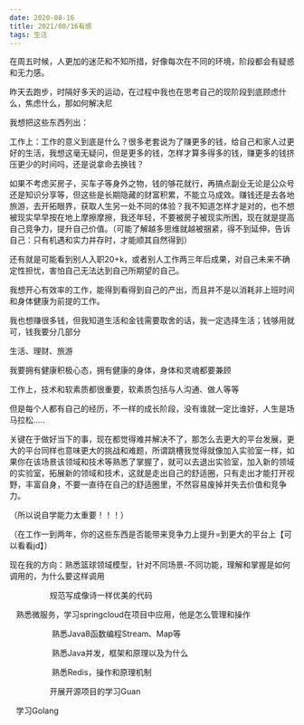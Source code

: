 ```yaml
---
date: 2020-08-16
title: 2021/08/16有感
tags: 生活
---
```


在周五时候，人更加的迷茫和不知所措，好像每次在不同的环境，阶段都会有疑惑和无力感。

昨天去跑步，时隔好多天的运动，在过程中我也在思考自己的现阶段到底顾虑什么，焦虑什么，那如何解决尼

  

我想把这些东西列出：

工作上：工作的意义到底是什么？很多老套说为了赚更多的钱，给自己和家人过更好的生活，我想这毫无疑问，但是更多的钱，怎样才算多得多的钱，赚更多的钱挤压更少的时间吗，还是说拿命去换钱？

如果不考虑买房子，买车子等身外之物，钱的够花就行，再搞点副业无论是公众号还是知识分享等，但这些是长期隐藏的财富积累，不能立马成效。赚钱还是去各地旅游，去开拓眼界，获取人生另一处不同的体验？我不知道怎样才是对的，也不想被现实早早按在地上摩擦摩擦，我还年轻，不要被房子被现实所困，现在就是提高自己竞争力，提升自己价值。（可能了解越多思维就越被捆紧，得不到延伸，告诉自己：只有机遇和实力并存时，才能顺其自然得到）

还有就是可能看到别人入职20+k，或者别人工作两三年后成果，对自己未来不确定性担忧，害怕自己无法达到自己所期望的自己。

  

  

我想开心有效率的工作，能得到看得到自己的产出，而且并不是以消耗非上班时间和身体健康为前提的工作。

我也想赚很多钱，但我知道生活和金钱需要取舍的话，我一定选择生活；钱够用就可，钱我要分几部分

生活、理财、旅游

我要拥有健康积极心态，拥有健康的身体，身体和灵魂都要兼顾

工作上，技术和软素质都很重要，软素质包括与人沟通、做人等等

但是每个人都有自己的经历，不一样的成长阶段，没有谁就一定比谁好，人生是场马拉松.....

关键在于做好当下的事，现在都觉得难并解决不了，那怎么去更大的平台发展，更大的平台同样也意味更大的挑战和难题，所谓跳槽我觉得就像加入实验室一样，如果你在该场景该领域和技术等熟悉了掌握了，就可以去退出实验室，加入新的领域的实验室，拓展新的领域和技术，这就是走出自己的舒适圈，只有走出才能打开视野，丰富自身，不要一直待在自己的舒适圈里，不然容易废掉并失去价值和竞争力。

（所以说自学能力太重要！！！）

  

（在工作一到两年，你的这些东西是否能带来竞争力上提升=到更大的平台上【可以看看jd】）

现在我的方向：熟悉篮球领域模型，针对不同场景-不同功能，理解和掌握是如何调用的，为什么要这样调用

                  规范写成像诗一样优美的代码

   熟悉微服务，学习springcloud在项目中应用，他是怎么管理和操作

                   熟悉Java8函数编程Stream、Map等

                   熟悉Java并发，框架和原理以及为什么

                   熟悉Redis，操作和原理机制

                  开展开源项目的学习Guan

   学习Golang
